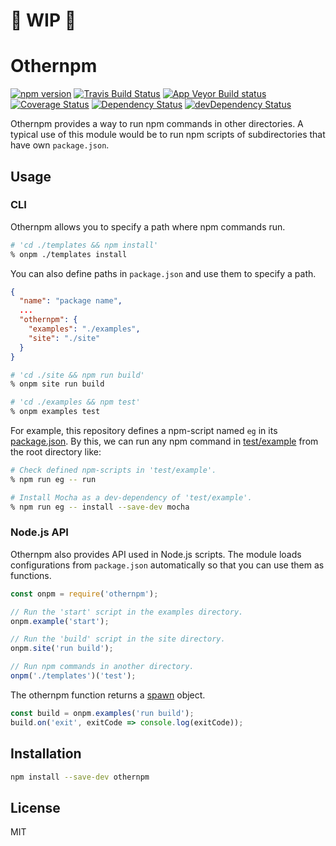 # :construction: WIP :construction:

# Othernpm

[![npm version][npm-badge]][npm-version]
[![Travis Build Status][travis-badge]][travis]
[![App Veyor Build status][appveyor-badge]][appveyor]
[![Coverage Status][coveralls-badge]][coveralls]
[![Dependency Status][david-badge]][david]
[![devDependency Status][david-dev-badge]][david-dev]

[npm-badge]: https://img.shields.io/npm/v/othernpm.svg
[npm-version]: https://www.npmjs.org/package/othernpm
[travis-badge]: https://travis-ci.org/ryym/othernpm.svg?branch=master
[travis]: https://travis-ci.org/ryym/othernpm
[appveyor-badge]: https://ci.appveyor.com/api/projects/status/rgc3vn28sc9robt0/branch/master?svg=true
[appveyor]: https://ci.appveyor.com/project/ryym/othernpm/branch/master
[coveralls-badge]: https://coveralls.io/repos/github/ryym/othernpm/badge.svg?branch=master
[coveralls]: https://coveralls.io/github/ryym/othernpm?branch=master
[david-badge]: https://david-dm.org/ryym/othernpm.svg
[david]: https://david-dm.org/ryym/othernpm
[david-dev-badge]: https://david-dm.org/ryym/othernpm/dev-status.svg
[david-dev]: https://david-dm.org/ryym/othernpm#info=devDependencies

Othernpm provides a way to run npm commands in other directories.
A typical use of this module would be to run npm scripts of subdirectories
that have own `package.json`.

## Usage

### CLI

Othernpm allows you to specify a path where npm commands run.

```sh
# 'cd ./templates && npm install'
% onpm ./templates install
```

You can also define paths in `package.json` and use them to specify
a path.

```json
{
  "name": "package name",
  ...
  "othernpm": {
    "examples": "./examples",
    "site": "./site"
  }
}
```

```sh
# 'cd ./site && npm run build'
% onpm site run build

# 'cd ./examples && npm test'
% onpm examples test
```

For example, this repository defines a npm-script named `eg` in its [package.json][root-pkg].
By this, we can run any npm command in [test/example] from the root directory like:

[root-pkg]: ./package.json
[test/example]: ./test/example

```sh
# Check defined npm-scripts in 'test/example'.
% npm run eg -- run

# Install Mocha as a dev-dependency of 'test/example'.
% npm run eg -- install --save-dev mocha
```

### Node.js API

Othernpm also provides API used in Node.js scripts.
The module loads configurations from `package.json` automatically
so that you can use them as functions.

```javascript
const onpm = require('othernpm');

// Run the 'start' script in the examples directory.
onpm.example('start');

// Run the 'build' script in the site directory.
onpm.site('run build');

// Run npm commands in another directory.
onpm('./templates')('test');
```

The othernpm function returns a [spawn] object.

[spawn]: https://nodejs.org/api/child_process.html#child_process_child_process_spawn_command_args_options

```javascript
const build = onpm.examples('run build');
build.on('exit', exitCode => console.log(exitCode));
```

## Installation

```sh
npm install --save-dev othernpm
```

## License

MIT
